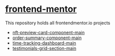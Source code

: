# [frontend-mentor](https://jayesh2812.github.io/frontend-mentor/)
This repository holds all frontendmentor.io projects

+ [nft-preview-card-component-main](https://jayesh2812.github.io/frontend-mentor/nft-preview-card-component-main)
+ [order-summary-component-main](https://jayesh2812.github.io/frontend-mentor/order-summary-component-main)
+ [time-tracking-dashboard-main](https://jayesh2812.github.io/frontend-mentor/time-tracking-dashboard-main)
+ [testimonials-grid-section-main](https://jayesh2812.github.io/frontend-mentor/testimonials-grid-section-main)
